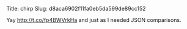 Title: chirp
Slug: d8aca6902f11fa0eb5da599de89cc152

Yay <a href="http://t.co/fp4BWVrkHa">http://t.co/fp4BWVrkHa</a> and just as I needed JSON comparisons.
